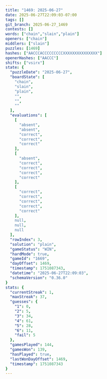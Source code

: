 ```yaml
---
title: "1469: 2025-06-27"
date: 2025-06-27T22:09:03-07:00
tags: []
git_branch: 2025-06-27_1469
contests: []
words: ["chain","slain","plain"]
openers: ["chain"]
middlers: ["slain"]
puzzles: [1469]
hashes: ["AACCCACCCCCCCCCXXXXXXXXXXXXXXX"]
openerHashes: ["AACCC"]
shifts: ["vsirx"]
state: {
  "puzzleDate": "2025-06-27",
  "boardState": [
    "chain",
    "slain",
    "plain",
    "",
    "",
    ""
  ],
  "evaluations": [
    [
      "absent",
      "absent",
      "correct",
      "correct",
      "correct"
    ],
    [
      "absent",
      "correct",
      "correct",
      "correct",
      "correct"
    ],
    [
      "correct",
      "correct",
      "correct",
      "correct",
      "correct"
    ],
    null,
    null,
    null
  ],
  "rowIndex": 3,
  "solution": "plain",
  "gameStatus": "WIN",
  "hardMode": true,
  "gameId": "1669",
  "dayOffset": 1469,
  "timestamp": 1751087343,
  "datetime": "2025-06-27T22:09:03",
  "schemaVersion": "0.36.0"
}
stats: {
  "currentStreak": 1,
  "maxStreak": 37,
  "guesses": {
    "1": 0,
    "2": 5,
    "3": 34,
    "4": 61,
    "5": 28,
    "6": 11,
    "fail": 5
  },
  "gamesPlayed": 144,
  "gamesWon": 139,
  "hasPlayed": true,
  "lastWonDayOffset": 1469,
  "timestamp": 1751087343
}
---
```

<!-- more -->
